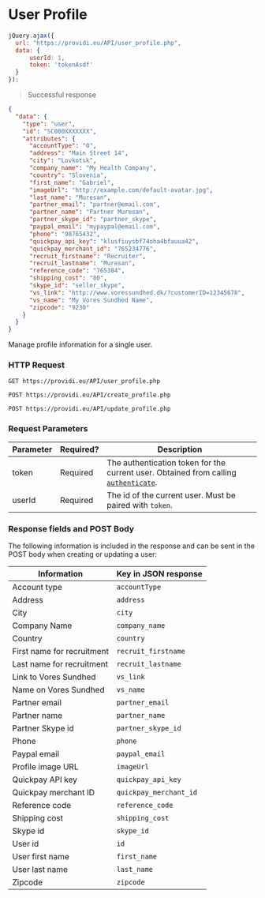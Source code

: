 # User Profile

```js
jQuery.ajax({
  url: "https://providi.eu/API/user_profile.php",
  data: {
      userId: 1,
      token: 'tokenAsdf'
  }
});
```

> Successful response

```json
{
  "data": {
    "type": "user",
    "id": "SC000XXXXXXX",
    "attributes": {
      "accountType": "0",
      "address": "Main Street 14",
      "city": "Lovkotsk",
      "company_name": "My Health Company",
      "country": "Slovenia",
      "first_name": "Gabriel",
      "imageUrl": "http://example.com/default-avatar.jpg",
      "last_name": "Muresan",
      "partner_email": "partner@email.com",
      "partner_name": "Partner Muresan",
      "partner_skype_id": "partner_skype",
      "paypal_email": "mypaypal@email.com",
      "phone": "98765432",
      "quickpay_api_key": "klusfiuysbf74oha4bfauua42",
      "quickpay_merchant_id": "765234776",
      "recruit_firstname": "Recruiter",
      "recruit_lastname": "Muresan",
      "reference_code": "765384",
      "shipping_cost": "80",
      "skype_id": "seller_skype",
      "vs_link": "http://www.voressundhed.dk/?customerID=12345678",
      "vs_name": "My Vores Sundhed Name",
      "zipcode": "9230"
    }
  }
}
```

Manage profile information for a single user.

### HTTP Request
`GET https://providi.eu/API/user_profile.php`

`POST https://providi.eu/API/create_profile.php`

`POST https://providi.eu/API/update_profile.php`

### Request Parameters
Parameter | Required? | Description
--------- | --------- | -----------
token | Required | The authentication token for the current user. Obtained from calling [`authenticate`](#authentication).
userId | Required | The id of the current user. Must be paired with `token`.

### Response fields and POST Body
The following information is included in the response and can be sent in the POST body when creating or updating a user:

| Information                | Key in JSON response   |
| -------------------------- | ---------------------- |
| Account type               | `accountType`          |
| Address                    | `address`              |
| City                       | `city`                 |
| Company Name               | `company_name`         |
| Country                    | `country`              |
| First name for recruitment | `recruit_firstname`    |
| Last name for recruitment  | `recruit_lastname`     |
| Link to Vores Sundhed      | `vs_link`              |
| Name on Vores Sundhed      | `vs_name`              |
| Partner email              | `partner_email`        |
| Partner name               | `partner_name`         |
| Partner Skype id           | `partner_skype_id`     |
| Phone                      | `phone`                |
| Paypal email               | `paypal_email`         |
| Profile image URL          | `imageUrl`             |
| Quickpay API key           | `quickpay_api_key`     |
| Quickpay merchant ID       | `quickpay_merchant_id` |
| Reference code             | `reference_code`       |
| Shipping cost              | `shipping_cost`        |
| Skype id                   | `skype_id`             |
| User id                    | `id`                   |
| User first name            | `first_name`           |
| User last name             | `last_name`            |
| Zipcode                    | `zipcode`              |
